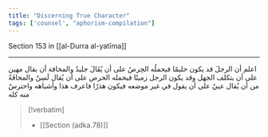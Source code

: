 ```yaml
---
title: "Discerning True Character"
tags: ['counsel', "aphorism-compilation"]
---
```


 Section 153 in [[al-Durra al-yatīma]]

---
اعلم أن الرجلَ قد يكون حليمًا فيحملُه الحِرصُ على أن يُقَالَ جليدٌ والمخافة أن يقال مهين على أن يتكلف الجهل وقد يكون الرجل زميتًا فيحمله الحرص على أن يُقال لَسِنٌ والمخافَةُ من أن يُقال عييٌ على أن يقول في غير موضعه فيكون هذرًا فاعرف هذا وأشباهه واحترسْ منه كله

> [!verbatim]
> - [[Section (adka.78)]]
